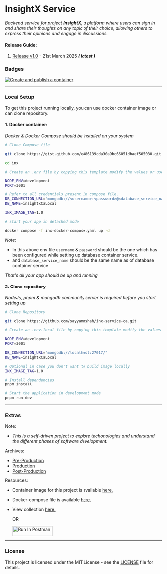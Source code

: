 # InsightX Service

_Backend service for project **InsightX**, a platform where users can sign in and share their thoughts on any topic of their choice, allowing others to express their opinions and engage in discussions._

#### Release Guide:

1. [Release v1.0](https://github.com/sayyammshah/inx-service-ca/releases/tag/v1.0) - 21st March 2025 **_( latest )_**

### Badges

[![Create and publish a container](https://github.com/sayyammshah/inx-service-ca/actions/workflows/publish-pkg.yaml/badge.svg)](https://github.com/sayyammshah/inx-service-ca/actions/workflows/publish-pkg.yaml)

---

### Local Setup

To get this project running locally, you can use docker container image or can clone repository.

#### 1. Docker container:

_Docker & Docker Compose should be installed on your system_

```bash
# Clone Compose file

git clone https://gist.github.com/e886139cda30a9bc66051dbaef505030.git inx

cd inx
```

```bash
# Create an .env file by copying this template modify the values or use it as is & Ensure the .env file is inside the inx directory.

NODE_ENV=development
PORT=3001

# Refer to all credentials present in compose file.
DB_CONNECTION_URL="mongodb://<username>:<password>@<database_service_name>:27017/?authSource=admin"
DB_NAME=insightxCaLocal

INX_IMAGE_TAG=1.0
```

```bash
# start your app in detached mode

docker compose -f inx-docker-compose.yaml up -d
```

_Note_:

- In this above env file `username` & `password` should be the one which has been configured while setting up database container service.
- and `database_service_name` should be the same name as of database container service

_That's all your app should be up and running_

#### 2. Clone repository

_NodeJs, pnpm & mongodb community server is required before you start setting up_

```bash
# Clone Repository

git clone https://github.com/sayyammshah/inx-service-ca.git
```

```bash
# Create an .env.local file by copying this template modify the values or use it as is.

NODE_ENV=development
PORT=3001

DB_CONNECTION_URL="mongodb://localhost:27017/"
DB_NAME=insightxCaLocal

# Optional in case you don't want to build image locally
INX_IMAGE_TAG=1.0
```

```bash
# Install dependencies
pnpm install

# Start the application in development mode
pnpm run dev
```

---

### Extras

Note:

- _This is a self-driven project to explore techonologies and understand the different phases of software development._

Archives:

- [Pre-Production](/archives/pre-production/)
- [Production](/archives/production/)
- [Post-Production](/archives/post-production/)

Resources:

- Container image for this project is available [here.]([https://github.com/sayyammshah/inx-service-ca/pkgs/container/inx-service-ca])
- Docker-compose file is available [here.](https://gist.github.com/e886139cda30a9bc66051dbaef505030.git)
- View collection [here.](https://www.postman.com/red-trinity-198591/api-box/collection/zupxh38/inx-service-ca)

  OR

  [<img src="https://run.pstmn.io/button.svg" alt="Run In Postman" style="width: 128px; height: 32px;">](https://app.getpostman.com/run-collection/17286362-d4ffe187-b2fd-4207-bee2-f7a9800f2397?action=collection%2Ffork&source=rip_markdown&collection-url=entityId%3D17286362-d4ffe187-b2fd-4207-bee2-f7a9800f2397%26entityType%3Dcollection%26workspaceId%3D555ae0bc-9f9b-4f70-a395-d0c7947b109e#?env%5BGlobal%5D=W3sia2V5IjoiQmFzZVVybCIsInZhbHVlIjoiaHR0cDovL2xvY2FsaG9zdDozMDAxIiwiZW5hYmxlZCI6dHJ1ZSwidHlwZSI6ImRlZmF1bHQiLCJzZXNzaW9uVmFsdWUiOiJodHRwOi8vbG9jYWxob3N0OjMwMDEiLCJjb21wbGV0ZVNlc3Npb25WYWx1ZSI6Imh0dHA6Ly9sb2NhbGhvc3Q6MzAwMSIsInNlc3Npb25JbmRleCI6MH1d)

---

### License

This project is licensed under the MIT License - see the [LICENSE](LICENSE) file for details.

